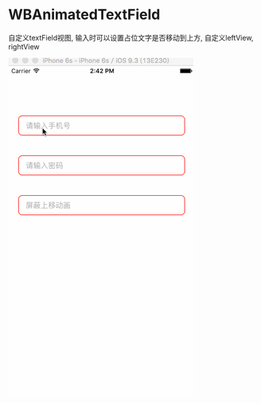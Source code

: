# WBAnimatedTextField
自定义textField视图, 输入时可以设置占位文字是否移动到上方, 自定义leftView, rightView

  
![GIF](https://raw.githubusercontent.com/DYLAN-LWB/WBAnimatedTextField/master/WBAnimatedTextField.gif)
